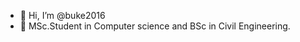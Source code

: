 - 👋 Hi, I’m @buke2016
- 👀 MSc.Student in Computer science and BSc in Civil Engineering.
<!---
buke2016/buke2016 is a ✨ special ✨ repository because its `README.md` (this file) appears on your GitHub profile.
You can click the Preview link to take a look at your changes.
--->
